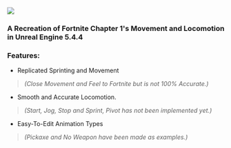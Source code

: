 # ![](https://github.com/Raytrac0/FortSource/blob/main/logo.png)
### A Recreation of Fortnite Chapter 1's Movement and Locomotion in Unreal Engine 5.4.4

### Features:
- Replicated Sprinting and Movement
> *(Close Movement and Feel to Fortnite but is not 100% Accurate.)*
- Smooth and Accurate Locomotion.
> *(Start, Jog, Stop and Sprint, Pivot has not been implemented yet.)*
- Easy-To-Edit Animation Types
> *(Pickaxe and No Weapon have been made as examples.)*

